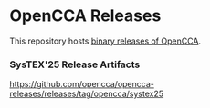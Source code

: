 # OpenCCA Releases

This repository hosts [binary releases of OpenCCA](https://github.com/opencca/opencca-releases/releases).

### SysTEX'25 Release Artifacts
https://github.com/opencca/opencca-releases/releases/tag/opencca/systex25
